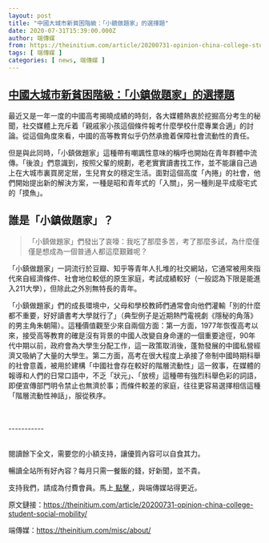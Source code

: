 ```yaml
---
layout: post
title: "中國大城市新貧困階級：「小鎮做題家」的選擇題"
date: 2020-07-31T15:39:00.000Z
author: 端傳媒
from: https://theinitium.com/article/20200731-opinion-china-college-student-social-mobility/
tags: [ 端傳媒 ]
categories: [ news, 端傳媒 ]
---
```

<!--1596209940000-->
[中國大城市新貧困階級：「小鎮做題家」的選擇題](https://theinitium.com/article/20200731-opinion-china-college-student-social-mobility/)
------

<div>
<section>  <article><p>最近又是一年一度的中國高考揭曉成績的時刻，各大媒體熱衷於挖掘高分考生的秘聞，社交媒體上充斥着「親戚家小孩這個條件報考什麼學校什麼專業合適」的討論。從這個角度來看，中國的高等教育似乎仍然承擔着保障社會流動性的責任。</p><p>但是與此同時，「小鎮做題家」這種帶有嘲諷性意味的稱呼也開始在青年群體中流傳。「後浪」們意識到，按照父輩的規劃，老老實實讀書找工作，並不能讓自己過上在大城市裏買房定居，生兒育女的穩定生活。面對這個高度「內捲」的社會，他們開始提出新的解決方案，一種是昭和青年式的「入關」，另一種則是平成廢宅式的「摸魚」。</p><h2>誰是「小鎮做題家」？</h2><blockquote><p>「小鎮做題家」們發出了哀嚎：我吃了那麼多苦，考了那麼多試，為什麼僅僅是想成為一個普通人都這麼艱難呢？</p></blockquote><p>「小鎮做題家」一詞流行於豆瓣、知乎等青年人扎堆的社交網站，它通常被用來指代來自經濟條件、社會地位較低的原生家庭，考試成績較好（一般認為下限是能進入211大學），但除此之外別無特長的青年。</p><p>「小鎮做題家」們的成長環境中，父母和學校教師們通常會向他們灌輸「別的什麼都不重要，好好讀書考大學就行了」（典型例子是近期熱門電視劇《隱秘的角落》的男主角朱朝陽）。這種價值觀至少來自兩個方面：第一方面，1977年恢復高考以來，接受高等教育的確是沒有背景的中國人改變自身命運的一個重要途徑，90年代中期以前，政府會為大學生分配工作，這一政策取消後，蓬勃發展的中國私營經濟又吸納了大量的大學生。第二方面，高考在很大程度上承接了帝制中國時期科舉的社會意義，被用於建構「中國社會存在較好的階層流動性」這一敘事，在媒體的報導和人們的日常口語中，不乏「狀元」、「放榜」這種帶有強烈科舉色彩的詞語，即便宣傳部門明令禁止也無濟於事；而條件較差的家庭，往往更容易選擇相信這種「階層流動性神話」，服從秩序。</p>                         <br><br>-----------<br><br><p>閱讀餘下全文，需要您的小額支持，讓優質內容可以自食其力。</p><p>暢讀全站所有好內容？每月只需一餐飯的錢，好新聞，並不貴。</p><p>支持我們，請成為付費會員。馬上<a href="https://theinitium.com/subscription/offers/"> 點擊 </a>，與端傳媒站得更近。</p></article>  <footer>          <p>        <span>原文鏈接：</span><a href="https://theinitium.com/article/20200731-opinion-china-college-student-social-mobility/">https://theinitium.com/article/20200731-opinion-china-college-student-social-mobility/</a>      </p>      <p>        <span>端傳媒：</span><a href="https://theinitium.com/misc/about/">https://theinitium.com/misc/about/</a>      </p>      </footer></section>
</div>
